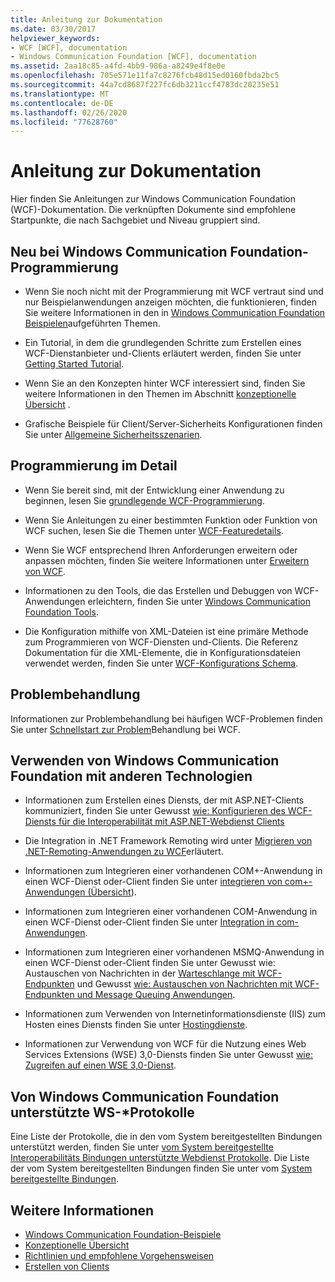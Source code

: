 ```yaml
---
title: Anleitung zur Dokumentation
ms.date: 03/30/2017
helpviewer_keywords:
- WCF [WCF], documentation
- Windows Communication Foundation [WCF], documentation
ms.assetid: 2aa18c85-a4fd-4bb9-986a-a8249e4f8e0e
ms.openlocfilehash: 705e571e11fa7c8276fcb48d15ed0160fbda2bc5
ms.sourcegitcommit: 44a7cd8687f227fc6db3211ccf4783dc20235e51
ms.translationtype: MT
ms.contentlocale: de-DE
ms.lasthandoff: 02/26/2020
ms.locfileid: "77628760"
---
```

# <a name="guide-to-the-documentation"></a>Anleitung zur Dokumentation
Hier finden Sie Anleitungen zur Windows Communication Foundation (WCF)-Dokumentation. Die verknüpften Dokumente sind empfohlene Startpunkte, die nach Sachgebiet und Niveau gruppiert sind.  
  
## <a name="new-to-windows-communication-foundation-programming"></a>Neu bei Windows Communication Foundation-Programmierung  
  
- Wenn Sie noch nicht mit der Programmierung mit WCF vertraut sind und nur Beispielanwendungen anzeigen möchten, die funktionieren, finden Sie weitere Informationen in den in [Windows Communication Foundation Beispielen](./samples/index.md)aufgeführten Themen.  
  
- Ein Tutorial, in dem die grundlegenden Schritte zum Erstellen eines WCF-Dienstanbieter und-Clients erläutert werden, finden Sie unter [Getting Started Tutorial](getting-started-tutorial.md).  
  
- Wenn Sie an den Konzepten hinter WCF interessiert sind, finden Sie weitere Informationen in den Themen im Abschnitt [konzeptionelle Übersicht](conceptual-overview.md) .  
  
- Grafische Beispiele für Client/Server-Sicherheits Konfigurationen finden Sie unter [Allgemeine Sicherheitsszenarien](./feature-details/common-security-scenarios.md).  
  
## <a name="programming-in-depth"></a>Programmierung im Detail  
  
- Wenn Sie bereit sind, mit der Entwicklung einer Anwendung zu beginnen, lesen Sie [grundlegende WCF-Programmierung](basic-wcf-programming.md).  
  
- Wenn Sie Anleitungen zu einer bestimmten Funktion oder Funktion von WCF suchen, lesen Sie die Themen unter [WCF-Featuredetails](./feature-details/index.md).  
  
- Wenn Sie WCF entsprechend Ihren Anforderungen erweitern oder anpassen möchten, finden Sie weitere Informationen unter [Erweitern von WCF](./extending/index.md).  
  
- Informationen zu den Tools, die das Erstellen und Debuggen von WCF-Anwendungen erleichtern, finden Sie unter [Windows Communication Foundation Tools](tools.md).  
  
- Die Konfiguration mithilfe von XML-Dateien ist eine primäre Methode zum Programmieren von WCF-Diensten und-Clients. Die Referenz Dokumentation für die XML-Elemente, die in Konfigurationsdateien verwendet werden, finden Sie unter [WCF-Konfigurations Schema](../configure-apps/file-schema/wcf/index.md).  
  
## <a name="troubleshooting"></a>Problembehandlung  
 Informationen zur Problembehandlung bei häufigen WCF-Problemen finden Sie unter [Schnellstart zur Problem](wcf-troubleshooting-quickstart.md)Behandlung bei WCF.  
  
## <a name="using-windows-communication-foundation-with-other-technologies"></a>Verwenden von Windows Communication Foundation mit anderen Technologien  
  
- Informationen zum Erstellen eines Diensts, der mit ASP.NET-Clients kommuniziert, finden Sie unter Gewusst [wie: Konfigurieren des WCF-Diensts für die Interoperabilität mit ASP.NET-Webdienst Clients](./feature-details/config-wcf-service-with-aspnet-web-service.md)  
  
- Die Integration in .NET Framework Remoting wird unter [Migrieren von .NET-Remoting-Anwendungen zu WCF](./feature-details/migrating-net-remoting-applications-to-wcf.md)erläutert.  
  
- Informationen zum Integrieren einer vorhandenen COM+-Anwendung in einen WCF-Dienst oder-Client finden Sie unter [integrieren von com+-Anwendungen (Übersicht](./feature-details/integrating-with-com-plus-applications-overview.md)).  
  
- Informationen zum Integrieren einer vorhandenen COM-Anwendung in einen WCF-Dienst oder-Client finden Sie unter [Integration in com-Anwendungen](./feature-details/integrating-with-com-applications.md).  
  
- Informationen zum Integrieren einer vorhandenen MSMQ-Anwendung in einen WCF-Dienst oder-Client finden Sie unter Gewusst wie: Austauschen von Nachrichten in der [Warteschlange mit WCF-Endpunkten](./feature-details/how-to-exchange-queued-messages-with-wcf-endpoints.md) und Gewusst [wie: Austauschen von Nachrichten mit WCF-Endpunkten und Message Queuing Anwendungen](./feature-details/how-to-exchange-messages-with-wcf-endpoints-and-message-queuing-applications.md).  
  
- Informationen zum Verwenden von Internetinformationsdienste (IIS) zum Hosten eines Diensts finden Sie unter [Hostingdienste](hosting-services.md).  
  
- Informationen zur Verwendung von WCF für die Nutzung eines Web Services Extensions (WSE) 3,0-Diensts finden Sie unter Gewusst [wie: Zugreifen auf einen WSE 3,0-Dienst](./feature-details/how-to-access-a-wse-3-0-service-with-a-wcf-client.md).  
  
## <a name="ws--protocols-supported-in-windows-communication-foundation"></a>Von Windows Communication Foundation unterstützte WS-*Protokolle  
 Eine Liste der Protokolle, die in den vom System bereitgestellten Bindungen unterstützt werden, finden Sie unter [vom System bereitgestellte Interoperabilitäts Bindungen unterstützte Webdienst Protokolle](./feature-details/web-services-protocols-supported-by-system-provided-interoperability-bindings.md). Die Liste der vom System bereitgestellten Bindungen finden Sie unter vom [System bereitgestellte Bindungen](system-provided-bindings.md).  
  
## <a name="see-also"></a>Weitere Informationen

- [Windows Communication Foundation-Beispiele](./samples/index.md)
- [Konzeptionelle Übersicht](conceptual-overview.md)
- [Richtlinien und empfohlene Vorgehensweisen](guidelines-and-best-practices.md)
- [Erstellen von Clients](building-clients.md)
